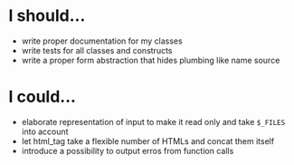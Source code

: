 # I should...

* write proper documentation for my classes
* write tests for all classes and constructs
* write a proper form abstraction that hides plumbing like name source

# I could...

* elaborate representation of input to make it read only and take `$_FILES` into
  account
* let html_tag take a flexible number of HTMLs and concat them itself
* introduce a possibility to output erros from function calls

